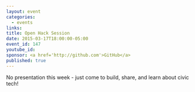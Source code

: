 ```yaml
---
layout: event
categories: 
  - events
links:
title: Open Hack Session
date: 2015-03-17T18:00:00-05:00
event_id: 147
youtube_id: 
sponsor: <a href='http://github.com'>GitHub</a>
published: true
---
```


No presentation this week - just come to build, share, and learn about civic tech!